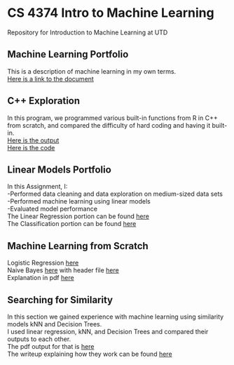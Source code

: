 # CS 4374 Intro to Machine Learning
Repository for Introduction to Machine Learning at UTD

## Machine Learning Portfolio
This is a description of machine learning in my own terms.  
[Here is a link to the document](https://github.com/SerratedGraph77/CS-4374-Intro-to-Machine-Learning/blob/main/Machine%20Learning%20Portfolio.pdf)

## C++ Exploration
In this program, we programmed various built-in functions from R in C++ from scratch, and compared the difficulty of hard coding and having it built-in.  
[Here is the output](https://github.com/SerratedGraph77/CS-4374-Intro-to-Machine-Learning/blob/main/Data%20Exploration.pdf)  
[Here is the code](https://github.com/SerratedGraph77/CS-4374-Intro-to-Machine-Learning/blob/main/DataExploration.cpp)  


## Linear Models Portfolio
In this Assignment, I:  
-Performed data cleaning and data exploration on medium-sized data sets  
-Performed machine learning using linear models  
-Evaluated model performance  
The Linear Regression portion can be found [here](https://github.com/SerratedGraph77/CS-4374-Intro-to-Machine-Learning/blob/main/Regression.pdf)  
The Classification portion can be found [here](https://github.com/SerratedGraph77/CS-4374-Intro-to-Machine-Learning/blob/main/Classification.pdf)  

## Machine Learning from Scratch
Logistic Regression [here](https://github.com/SerratedGraph77/CS-4374-Intro-to-Machine-Learning/blob/main/LogisticRegression.cpp)  
Naive Bayes [here](https://github.com/SerratedGraph77/CS-4374-Intro-to-Machine-Learning/blob/main/Naive_Bayes.cpp) with header file [here](https://github.com/SerratedGraph77/CS-4374-Intro-to-Machine-Learning/blob/main/Naive_Bayes.h)  
Explanation in pdf [here](https://github.com/SerratedGraph77/CS-4374-Intro-to-Machine-Learning/blob/main/ML%20Algorithms%20From%20Scratch.pdf)


## Searching for Similarity  
In this section we gained experience with machine learning using similarity models kNN and Decision Trees.  
I used linear regression, kNN, and Decision Trees and compared their outputs to each other.  
The pdf output for that is [here](https://github.com/SerratedGraph77/CS-4374-Intro-to-Machine-Learning/blob/main/Regression2%201.pdf)  
The writeup explaining how they work can be found [here](https://github.com/SerratedGraph77/CS-4374-Intro-to-Machine-Learning/blob/main/Searching%20for%20Similarity.pdf)
